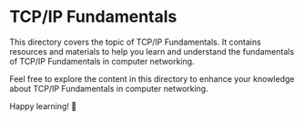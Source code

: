 # TCP/IP Fundamentals

This directory covers the topic of TCP/IP Fundamentals. It contains resources and materials to help you learn and understand the fundamentals of TCP/IP Fundamentals in computer networking.

Feel free to explore the content in this directory to enhance your knowledge about TCP/IP Fundamentals in computer networking.

Happy learning! 🚀
